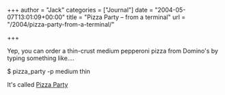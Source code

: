 +++
author = "Jack"
categories = ["Journal"]
date = "2004-05-07T13:01:09+00:00"
title = "Pizza Party – from a terminal"
url = "/2004/pizza-party-from-a-terminal/"

+++

Yep, you can order a thin-crust medium pepperoni pizza from Domino's by typing something like&#8230;.

$ pizza_party -p medium thin

It's called [Pizza Party][1]

 [1]: http://www.beigerecords.com/cory/pizza_party/
